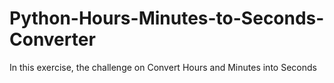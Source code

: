 # Python-Hours-Minutes-to-Seconds-Converter
In this exercise, the challenge on Convert Hours and Minutes into Seconds

